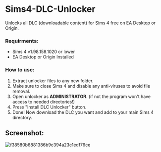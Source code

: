# Sims4-DLC-Unlocker
Unlocks all DLC (downloadable content) for Sims 4 free on EA Desktop or Origin.

### Requirments:
- Sims 4 v1.98.158.1020 or lower
- EA Desktop or Origin Installed

### How to use:
1. Extract unlocker files to any new folder.
2. Make sure to close Sims 4 and disable any anti-viruses to avoid file removal.
4. Open unlocker as **ADMINISTRATOR**.
   (if not the program won't have access to needed directories!)
5. Press "Install DLC Unlocker" button.
6. Done! Now download the DLC you want and add to your main Sims 4 directory.

## Screenshot:
![f38580b6881386b9c394a23c1edf76ce](https://github.com/InitD4rkN0de/Sims4-DLC-Unlocker/assets/137423319/2d72c5c0-7501-4f31-a76f-adc075d656fb)
